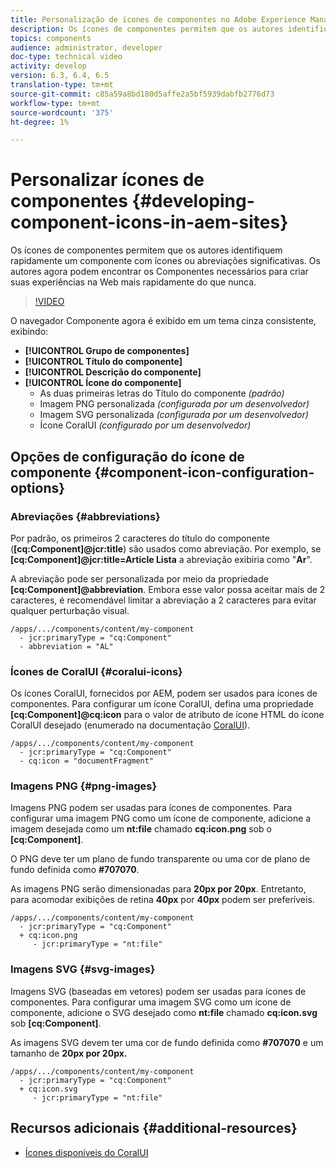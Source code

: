 ```yaml
---
title: Personalização de ícones de componentes no Adobe Experience Manager Sites
description: Os ícones de componentes permitem que os autores identifiquem rapidamente um componente com ícones ou abreviações significativas. Os autores agora podem encontrar os Componentes necessários para criar suas experiências na Web mais rapidamente do que nunca.
topics: components
audience: administrator, developer
doc-type: technical video
activity: develop
version: 6.3, 6.4, 6.5
translation-type: tm+mt
source-git-commit: c85a59a8bd180d5affe2a5bf5939dabfb2776d73
workflow-type: tm+mt
source-wordcount: '375'
ht-degree: 1%

---
```



# Personalizar ícones de componentes {#developing-component-icons-in-aem-sites}

Os ícones de componentes permitem que os autores identifiquem rapidamente um componente com ícones ou abreviações significativas. Os autores agora podem encontrar os Componentes necessários para criar suas experiências na Web mais rapidamente do que nunca.

>[!VIDEO](https://video.tv.adobe.com/v/16778/?quality=9&learn=on)

O navegador Componente agora é exibido em um tema cinza consistente, exibindo:

* **[!UICONTROL Grupo de componentes]**
* **[!UICONTROL Título do componente]**
* **[!UICONTROL Descrição do componente]**
* **[!UICONTROL Ícone do componente]**
   * As duas primeiras letras do Título do componente *(padrão)*
   * Imagem PNG personalizada *(configurada por um desenvolvedor)*
   * Imagem SVG personalizada *(configurada por um desenvolvedor)*
   * Ícone CoralUI *(configurado por um desenvolvedor)*

## Opções de configuração do ícone de componente {#component-icon-configuration-options}

### Abreviações {#abbreviations}

Por padrão, os primeiros 2 caracteres do título do componente (**[cq:Component]@jcr:title**) são usados como abreviação. Por exemplo, se **[cq:Component]@jcr:title=Article Lista** a abreviação exibiria como &quot;**Ar**&quot;.

A abreviação pode ser personalizada por meio da propriedade **[cq:Component]@abbreviation**. Embora esse valor possa aceitar mais de 2 caracteres, é recomendável limitar a abreviação a 2 caracteres para evitar qualquer perturbação visual.

```plain
/apps/.../components/content/my-component
  - jcr:primaryType = "cq:Component"
  - abbreviation = "AL"
```

### Ícones de CoralUI {#coralui-icons}

Os ícones CoralUI, fornecidos por AEM, podem ser usados para ícones de componentes. Para configurar um ícone CoralUI, defina uma propriedade **[cq:Component]@cq:icon** para o valor de atributo de ícone HTML do ícone CoralUI desejado (enumerado na documentação [CoralUI](https://helpx.adobe.com/experience-manager/6-5/sites/developing/using/reference-materials/coral-ui/coralui3/Coral.Icon.html)).

```plain
/apps/.../components/content/my-component
  - jcr:primaryType = "cq:Component"
  - cq:icon = "documentFragment"
```

### Imagens PNG {#png-images}

Imagens PNG podem ser usadas para ícones de componentes. Para configurar uma imagem PNG como um ícone de componente, adicione a imagem desejada como um **nt:file** chamado **cq:icon.png** sob o **[cq:Component]**.

O PNG deve ter um plano de fundo transparente ou uma cor de plano de fundo definida como **#707070**.

As imagens PNG serão dimensionadas para **20px por 20px**. Entretanto, para acomodar exibições de retina **40px** por **40px** podem ser preferíveis.

```plain
/apps/.../components/content/my-component
  - jcr:primaryType = "cq:Component"
  + cq:icon.png
     - jcr:primaryType = "nt:file"
```

### Imagens SVG {#svg-images}

Imagens SVG (baseadas em vetores) podem ser usadas para ícones de componentes. Para configurar uma imagem SVG como um ícone de componente, adicione o SVG desejado como **nt:file** chamado **cq:icon.svg** sob **[cq:Component]**.

As imagens SVG devem ter uma cor de fundo definida como **#707070** e um tamanho de **20px por 20px.**

```plain
/apps/.../components/content/my-component
  - jcr:primaryType = "cq:Component"
  + cq:icon.svg
     - jcr:primaryType = "nt:file"
```

## Recursos adicionais {#additional-resources}

* [Ícones disponíveis do CoralUI](https://helpx.adobe.com/experience-manager/6-5/sites/developing/using/reference-materials/coral-ui/coralui3/Coral.Icon.html)
